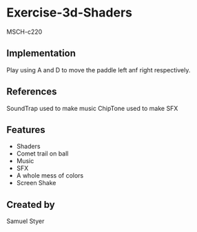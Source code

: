 # Exercise-3d-Shaders

MSCH-c220

## Implementation
Play using A and D to move the paddle left anf right respectively.

## References

SoundTrap used to make music
ChipTone used to make SFX

## Features
- Shaders
- Comet trail on ball
- Music
- SFX
- A whole mess of colors
- Screen Shake


## Created by
Samuel Styer
